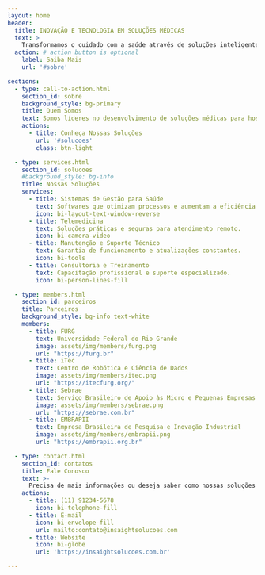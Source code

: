 ```yaml
---
layout: home
header:
  title: INOVAÇÃO E TECNOLOGIA EM SOLUÇÕES MÉDICAS
  text: >
    Transformamos o cuidado com a saúde através de soluções inteligentes e personalizadas, feitas para atender às necessidades do setor médico.
  action: # action button is optional
    label: Saiba Mais
    url: '#sobre'

sections:
  - type: call-to-action.html
    section_id: sobre
    background_style: bg-primary
    title: Quem Somos
    text: Somos líderes no desenvolvimento de soluções médicas para hospitais, clínicas e profissionais de saúde, combinando tecnologia de ponta e excelência em atendimento.
    actions:
      - title: Conheça Nossas Soluções
        url: '#solucoes'
        class: btn-light

  - type: services.html
    section_id: solucoes
    #background_style: bg-info
    title: Nossas Soluções
    services:
      - title: Sistemas de Gestão para Saúde
        text: Softwares que otimizam processos e aumentam a eficiência administrativa.
        icon: bi-layout-text-window-reverse
      - title: Telemedicina
        text: Soluções práticas e seguras para atendimento remoto.
        icon: bi-camera-video
      - title: Manutenção e Suporte Técnico
        text: Garantia de funcionamento e atualizações constantes.
        icon: bi-tools
      - title: Consultoria e Treinamento
        text: Capacitação profissional e suporte especializado.
        icon: bi-person-lines-fill

  - type: members.html
    section_id: parceiros
    title: Parceiros
    background_style: bg-info text-white
    members: 
      - title: FURG
        text: Universidade Federal do Rio Grande
        image: assets/img/members/furg.png
        url: "https://furg.br"
      - title: iTec
        text: Centro de Robótica e Ciência de Dados
        image: assets/img/members/itec.png
        url: "https://itecfurg.org/"
      - title: Sebrae
        text: Serviço Brasileiro de Apoio às Micro e Pequenas Empresas
        image: assets/img/members/sebrae.png
        url: "https://sebrae.com.br"
      - title: EMBRAPII
        text: Empresa Brasileira de Pesquisa e Inovação Industrial
        image: assets/img/members/embrapii.png
        url: "https://embrapii.org.br"

  - type: contact.html
    section_id: contatos
    title: Fale Conosco
    text: >-
      Precisa de mais informações ou deseja saber como nossas soluções podem ajudar sua empresa? Entre em contato com a gente!
    actions:
      - title: (11) 91234-5678
        icon: bi-telephone-fill
      - title: E-mail
        icon: bi-envelope-fill
        url: mailto:contato@insaightsolucoes.com
      - title: Website
        icon: bi-globe
        url: 'https://insaightsolucoes.com.br'

---
```

